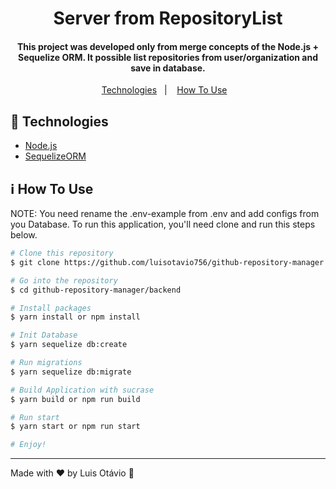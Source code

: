 <h1 align="center">
   Server from RepositoryList 
</h1>
<h4 align="center">
  This project was developed only from merge concepts of the Node.js + Sequelize ORM. It possible list repositories from user/organization and save in database.
</h4>
<p align="center">
  <a href="#rocket-technologies">Technologies</a>&nbsp;&nbsp;&nbsp;|&nbsp;&nbsp;&nbsp;
  <a href="#information_source-how-to-use">How To Use</a>&nbsp;&nbsp;&nbsp;
</p>

## :rocket: Technologies

-  [Node.js](https://nodejs.org)
-  [SequelizeORM](https://sequelize.org/)

## :information_source: How To Use

NOTE: You need rename the .env-example from .env and add configs from you Database.
To run this application, you'll need clone and run this steps below. 

```bash
# Clone this repository
$ git clone https://github.com/luisotavio756/github-repository-manager.git

# Go into the repository
$ cd github-repository-manager/backend

# Install packages
$ yarn install or npm install

# Init Database
$ yarn sequelize db:create

# Run migrations
$ yarn sequelize db:migrate

# Build Application with sucrase
$ yarn build or npm run build

# Run start
$ yarn start or npm run start

# Enjoy!
```
---

Made with ♥ by Luis Otávio :wave:

